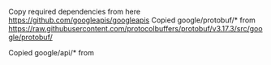 Copy required dependencies from here https://github.com/googleapis/googleapis
Copied google/protobuf/* from
https://raw.githubusercontent.com/protocolbuffers/protobuf/v3.17.3/src/google/protobuf/

Copied google/api/* from
